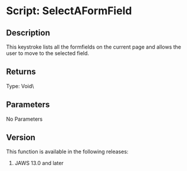 # Script: SelectAFormField

## Description

This keystroke lists all the formfields on the current page and allows
the user to move to the selected field.

## Returns

Type: Void\

## Parameters

No Parameters

## Version

This function is available in the following releases:

1.  JAWS 13.0 and later
